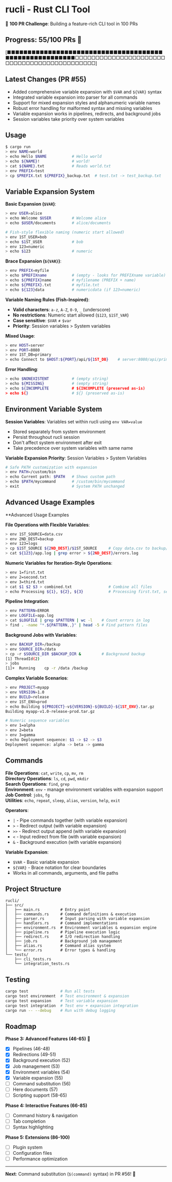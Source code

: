 # rucli - Rust CLI Tool

🎯 **100 PR Challenge**: Building a feature-rich CLI tool in 100 PRs

## Progress: 55/100 PRs 🎉

[■■■■■■■■■■■■■■■■■■■■■■■■■■■■■■■■■■■■■■■■■■■■■■■■■■■■■■■□□□□□□□□□□□□□□□□□□□□□□□□□□□□□□□□□□□□□□□□□□□□]

## Latest Changes (PR #55)

- Added comprehensive variable expansion with `$VAR` and `${VAR}` syntax
- Integrated variable expansion into parser for all commands
- Support for mixed expansion styles and alphanumeric variable names
- Robust error handling for malformed syntax and missing variables
- Variable expansion works in pipelines, redirects, and background jobs
- Session variables take priority over system variables

## Usage

```bash
$ cargo run
> env NAME=world
> echo Hello $NAME           # Hello world
> echo ${NAME}!              # world!
> cat ${NAME}.txt            # Reads world.txt
> env PREFIX=test
> cp $PREFIX.txt ${PREFIX}_backup.txt  # test.txt -> test_backup.txt
```

## Variable Expansion System

**Basic Expansion (`$VAR`)**:
```bash
> env USER=alice
> echo Welcome $USER         # Welcome alice
> echo $USER/documents       # alice/documents

# Fish-style flexible naming (numeric start allowed)
> env 1ST_USER=bob
> echo $1ST_USER             # bob
> env 123=numeric
> echo $123                  # numeric
```

**Brace Expansion (`${VAR}`)**:
```bash
> env PREFIX=myfile
> echo $PREFIXname           # (empty - looks for PREFIXname variable)
> echo ${PREFIX}name         # myfilename (PREFIX + name)
> echo ${PREFIX}.txt         # myfile.txt
> echo ${123}data            # numericdata (if 123=numeric)
```

**Variable Naming Rules (Fish-Inspired)**:
- **Valid characters**: `a-z`, `A-Z`, `0-9`, `_` (underscore)
- **No restrictions**: Numeric start allowed (`$123`, `$1ST_VAR`)
- **Case sensitive**: `$VAR` ≠ `$var`
- **Priority**: Session variables > System variables

**Mixed Usage**:
```bash
> env HOST=server
> env PORT=8080
> env 1ST_DB=primary
> echo Connect to $HOST:${PORT}/api/${1ST_DB}    # server:8080/api/primary
```

**Error Handling**:
```bash
> echo $NONEXISTENT          # (empty string)
> echo ${MISSING}            # (empty string)
> echo ${INCOMPLETE          # ${INCOMPLETE (preserved as-is)
> echo ${}                   # ${} (preserved as-is)
```

## Environment Variable System

**Session Variables**: Variables set within rucli using `env VAR=value`
- Stored separately from system environment
- Persist throughout rucli session
- Don't affect system environment after exit
- Take precedence over system variables with same name

**Variable Expansion Priority**: Session Variables > System Variables

```bash
# Safe PATH customization with expansion
> env PATH=/custom/bin
> echo Current path: $PATH   # Shows custom path
> echo $PATH/mycommand       # /custom/bin/mycommand
> exit                       # System PATH unchanged
```

## Advanced Usage Examples

**Advanced Usage Examples

**File Operations with Flexible Variables**:
```bash
> env 1ST_SOURCE=data.csv
> env 2ND_DEST=backup
> env 123=logs
> cp $1ST_SOURCE ${2ND_DEST}/$1ST_SOURCE     # Copy data.csv to backup/data.csv  
> cat ${123}/app.log | grep error > ${2ND_DEST}/errors.log
```

**Numeric Variables for Iteration-Style Operations**:
```bash
> env 1=first.txt
> env 2=second.txt  
> env 3=third.txt
> cat $1 $2 $3 > combined.txt                # Combine all files
> echo Processing ${1}, ${2}, ${3}           # Processing first.txt, second.txt, third.txt
```

**Pipeline Integration**:
```bash
> env PATTERN=ERROR
> env LOGFILE=app.log
> cat $LOGFILE | grep $PATTERN | wc -l    # Count errors in log
> find . -name "*.${PATTERN,,}" | head -5 # Find pattern files
```

**Background Jobs with Variables**:
```bash
> env BACKUP_DIR=/backup
> env SOURCE_DIR=/data
> cp -r $SOURCE_DIR $BACKUP_DIR &         # Background backup
[1] ThreadId(2)
> jobs
[1]+  Running    cp -r /data /backup
```

**Complex Variable Scenarios**:
```bash
> env PROJECT=myapp
> env VERSION=1.0
> env BUILD=release
> env 1ST_ENV=prod
> echo Building ${PROJECT}-v${VERSION}-${BUILD}-${1ST_ENV}.tar.gz
Building myapp-v1.0-release-prod.tar.gz

# Numeric sequence variables
> env 1=alpha
> env 2=beta  
> env 3=gamma
> echo Deployment sequence: $1 -> $2 -> $3
Deployment sequence: alpha -> beta -> gamma
```

## Commands

**File Operations**: `cat`, `write`, `cp`, `mv`, `rm`  
**Directory Operations**: `ls`, `cd`, `pwd`, `mkdir`  
**Search Operations**: `find`, `grep`  
**Environment**: `env` - manage environment variables with expansion support
**Job Control**: `jobs`, `fg`  
**Utilities**: `echo`, `repeat`, `sleep`, `alias`, `version`, `help`, `exit`

**Operators**:
- `|` - Pipe commands together (with variable expansion)
- `>` - Redirect output (with variable expansion)
- `>>` - Redirect output append (with variable expansion)
- `<` - Input redirect from file (with variable expansion)
- `&` - Background execution (with variable expansion)

**Variable Expansion**:
- `$VAR` - Basic variable expansion
- `${VAR}` - Brace notation for clear boundaries
- Works in all commands, arguments, and file paths

## Project Structure

```
rucli/
├── src/
│   ├── main.rs         # Entry point
│   ├── commands.rs     # Command definitions & execution
│   ├── parser.rs       # Input parsing with variable expansion
│   ├── handlers.rs     # Command implementations
│   ├── environment.rs  # Environment variables & expansion engine
│   ├── pipeline.rs     # Pipeline execution logic
│   ├── redirect.rs     # I/O redirection handling
│   ├── job.rs          # Background job management
│   ├── alias.rs        # Command alias system
│   └── error.rs        # Error types & handling
└── tests/
    ├── cli_tests.rs
    └── integration_tests.rs
```

## Testing

```bash
cargo test              # Run all tests
cargo test environment  # Test environment & expansion
cargo test expansion    # Test variable expansion
cargo test integration  # Test env + expansion integration
cargo run -- --debug    # Run with debug logging
```

## Roadmap

**Phase 3: Advanced Features (46-65)** 🚀
- [x] Pipelines (46-48)
- [x] Redirections (49-51)
- [x] Background execution (52)
- [x] Job management (53)
- [x] Environment variables (54)
- [x] Variable expansion (55)
- [ ] Command substitution (56)
- [ ] Here documents (57)
- [ ] Scripting support (58-65)

**Phase 4: Interactive Features (66-85)**
- [ ] Command history & navigation
- [ ] Tab completion
- [ ] Syntax highlighting

**Phase 5: Extensions (86-100)**
- [ ] Plugin system
- [ ] Configuration files
- [ ] Performance optimization

---

**Next**: Command substitution (`$(command)` syntax) in PR #56! 🔄